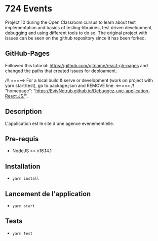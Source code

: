 # 724 Events

Project 10 during the Open Classroom cursus to learn about test implementation and basics of testing-librairies, test driven development, debugging and using different tools to do so. The original project with issues can be seen on the github repository since it has been forked.

## GitHub-Pages

Followed this tutorial: https://github.com/gitname/react-gh-pages and changed the paths that created issues for deploament.

/!\ =====> For a local build & serve or development (work on project with yarn start/test), go to package.json and REMOVE line: <===== /!\
  "homepage": "https://EvivNotrub.github.io/Debuggez-une-application-React.JS/",

## Description
L'application est le site d'une agence evenementielle.
## Pre-requis
- NodeJS  >= v16.14.1

## Installation
- `yarn install`

## Lancement de l'application
- `yarn start`

## Tests
- `yarn test`

